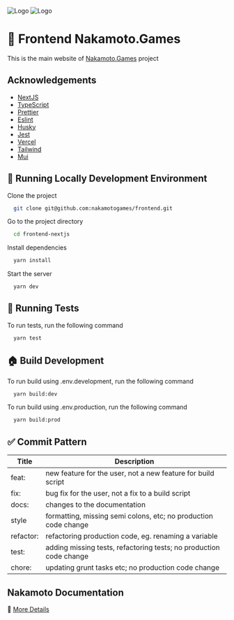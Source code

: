 ![Logo](https://marketplace.nakamoto.games/assets/logos/logo_naka.svg)
![Logo](https://marketplace.nakamoto.games/assets/logos/logo_naka-games.svg)

# 👋 Frontend Nakamoto.Games

This is the main website of [Nakamoto.Games](https://nakamoto.games) project

## Acknowledgements

- [NextJS](https://nextjs.org/)
- [TypeScript](https://www.typescriptlang.org/)
- [Prettier](https://prettier.io/)
- [Eslint](https://eslint.org/)
- [Husky](https://typicode.github.io/husky/#/)
- [Jest](https://jestjs.io/)
- [Vercel](https://vercel.com/)
- [Tailwind](https://tailwindcss.com/)
- [Mui](https://mui.com/)

## 🚀 Running Locally Development Environment

Clone the project

```bash
  git clone git@github.com:nakamotogames/frontend.git
```

Go to the project directory

```bash
  cd frontend-nextjs
```

Install dependencies

```bash
  yarn install
```

Start the server

```bash
  yarn dev
```

## 🧪 Running Tests

To run tests, run the following command

```bash
  yarn test
```

## 🏠 Build Development

To run build using .env.development, run the following command

```bash
  yarn build:dev
```

To run build using .env.production, run the following command

```bash
  yarn build:prod
```

## ✅ Commit Pattern

| Title     | Description                                                        |
| --------- | ------------------------------------------------------------------ |
| feat:     | new feature for the user, not a new feature for build script       |
| fix:      | bug fix for the user, not a fix to a build script                  |
| docs:     | changes to the documentation                                       |
| style     | formatting, missing semi colons, etc; no production code change    |
| refactor: | refactoring production code, eg. renaming a variable               |
| test:     | adding missing tests, refactoring tests; no production code change |
| chore:    | updating grunt tasks etc; no production code change                |

## Nakamoto Documentation

📑 [More Details](https://r3ceseksb9.larksuite.com/docs/docus62P4yf74dgK8tH4l7FJsBg)
